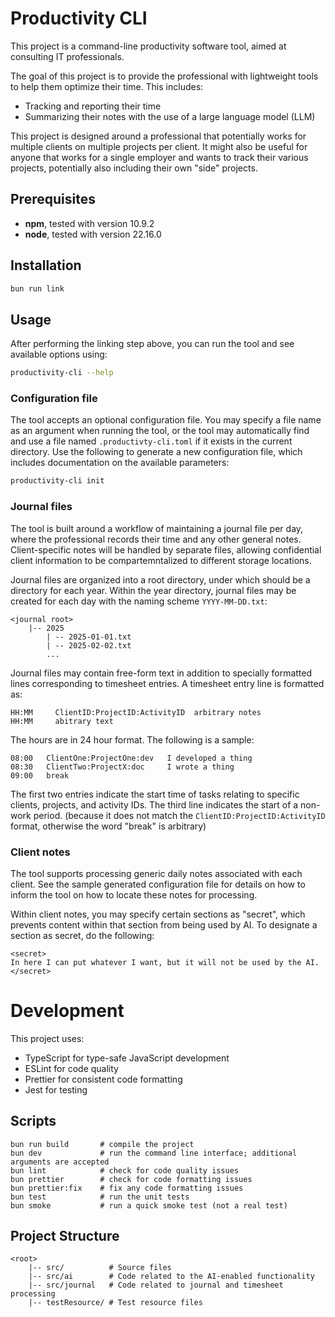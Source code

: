 # Productivity CLI

This project is a command-line productivity software tool, aimed at consulting IT professionals.

The goal of this project is to provide the professional with lightweight tools to
help them optimize their time. This includes:

- Tracking and reporting their time
- Summarizing their notes with the use of a large language model (LLM)

This project is designed around a professional that potentially works for multiple
clients on multiple projects per client. It might also be useful for anyone that
works for a single employer and wants to track their various projects, potentially
also including their own "side" projects.

## Prerequisites

- **npm**, tested with version 10.9.2
- **node**, tested with version 22.16.0

## Installation

```bash
bun run link
```

## Usage

After performing the linking step above, you can run the tool and see
available options using:

```bash
productivity-cli --help
```

### Configuration file

The tool accepts an optional configuration file. You may specify a file
name as an argument when running the tool, or the tool may automatically
find and use a file named `.productivty-cli.toml` if it exists in the
current directory. Use the following to generate a new configuration file,
which includes documentation on the available parameters:

```bash
productivity-cli init
```

### Journal files

The tool is built around a workflow of maintaining a journal file per day,
where the professional records their time and any other general notes.
Client-specific notes will be handled by separate files, allowing
confidential client information to be compartemntalized to different
storage locations.

Journal files are organized into a root directory, under which should be
a directory for each year. Within the year directory, journal files may
be created for each day with the naming scheme `YYYY-MM-DD.txt`:

```
<journal root>
    |-- 2025
        | -- 2025-01-01.txt
        | -- 2025-02-02.txt
        ...
```

Journal files may contain free-form text in addition to specially
formatted lines corresponding to timesheet entries. A timesheet
entry line is formatted as:

```
HH:MM     ClientID:ProjectID:ActivityID  arbitrary notes
HH:MM     abitrary text
```

The hours are in 24 hour format. The following is a sample:

```
08:00   ClientOne:ProjectOne:dev   I developed a thing
08:30   ClientTwo:ProjectX:doc     I wrote a thing
09:00   break
```

The first two entries indicate the start time of tasks relating to
specific clients, projects, and activity IDs. The third line indicates
the start of a non-work period. (because it does not match the
`ClientID:ProjectID:ActivityID` format, otherwise the word "break" is
arbitrary)

### Client notes

The tool supports processing generic daily notes associated with each client.
See the sample generated configuration file for details on how to inform the tool
on how to locate these notes for processing.

Within client notes, you may specify certain sections as "secret", which prevents
content within that section from being used by AI. To designate a section as secret,
do the following:

    <secret>
    In here I can put whatever I want, but it will not be used by the AI.
    </secret>

# Development

This project uses:

- TypeScript for type-safe JavaScript development
- ESLint for code quality
- Prettier for consistent code formatting
- Jest for testing

## Scripts

```
bun run build       # compile the project
bun dev             # run the command line interface; additional arguments are accepted
bun lint            # check for code quality issues
bun prettier        # check for code formatting issues
bun prettier:fix    # fix any code formatting issues
bun test            # run the unit tests
bun smoke           # run a quick smoke test (not a real test)
```

## Project Structure

```
<root>
    |-- src/          # Source files
    |-- src/ai        # Code related to the AI-enabled functionality
    |-- src/journal   # Code related to journal and timesheet processing
    |-- testResource/ # Test resource files
```
